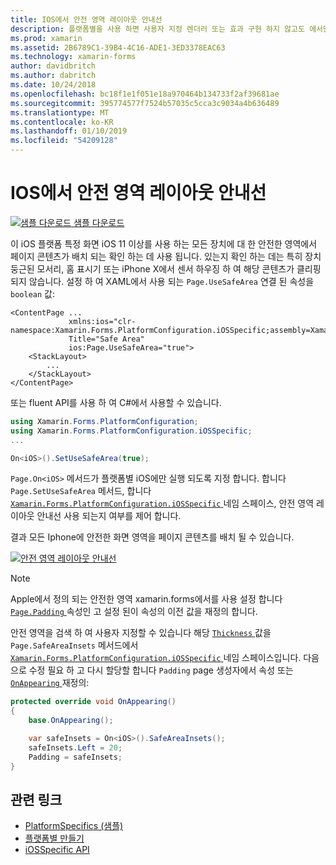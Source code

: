 ```yaml
---
title: IOS에서 안전 영역 레이아웃 안내선
description: 플랫폼별을 사용 하면 사용자 지정 렌더러 또는 효과 구현 하지 않고도 에서만 특정 플랫폼에서 사용할 수 있는 기능을 사용할 수 있습니다. 이 문서는 iOS 11 이상를 사용 하는 모든 장치에 대 한 안전한 화면 영역 페이지 콘텐츠가 배치 되는 플랫폼 특정 iOS를 사용 하는 방법을 설명 합니다.
ms.prod: xamarin
ms.assetid: 2B6789C1-39B4-4C16-ADE1-3ED3378EAC63
ms.technology: xamarin-forms
author: davidbritch
ms.author: dabritch
ms.date: 10/24/2018
ms.openlocfilehash: bc18f1e1f051e18a970464b134733f2af39681ae
ms.sourcegitcommit: 395774577f7524b57035c5cca3c9034a4b636489
ms.translationtype: MT
ms.contentlocale: ko-KR
ms.lasthandoff: 01/10/2019
ms.locfileid: "54209128"
---
```

# <a name="safe-area-layout-guide-on-ios"></a>IOS에서 안전 영역 레이아웃 안내선

[![샘플 다운로드](~/media/shared/download.png) 샘플 다운로드](https://developer.xamarin.com/samples/xamarin-forms/userinterface/platformspecifics/)

이 iOS 플랫폼 특정 화면 iOS 11 이상를 사용 하는 모든 장치에 대 한 안전한 영역에서 페이지 콘텐츠가 배치 되는 확인 하는 데 사용 됩니다. 있는지 확인 하는 데는 특히 장치 둥근된 모서리, 홈 표시기 또는 iPhone X에서 센서 하우징 하 여 해당 콘텐츠가 클리핑 되지 않습니다. 설정 하 여 XAML에서 사용 되는 `Page.UseSafeArea` 연결 된 속성을 `boolean` 값:

```xaml
<ContentPage ...
             xmlns:ios="clr-namespace:Xamarin.Forms.PlatformConfiguration.iOSSpecific;assembly=Xamarin.Forms.Core"
             Title="Safe Area"
             ios:Page.UseSafeArea="true">
    <StackLayout>
        ...
    </StackLayout>
</ContentPage>
```

또는 fluent API를 사용 하 여 C#에서 사용할 수 있습니다.

```csharp
using Xamarin.Forms.PlatformConfiguration;
using Xamarin.Forms.PlatformConfiguration.iOSSpecific;
...

On<iOS>().SetUseSafeArea(true);
```

`Page.On<iOS>` 메서드가 플랫폼별 iOS에만 실행 되도록 지정 합니다. 합니다 `Page.SetUseSafeArea` 메서드, 합니다 [ `Xamarin.Forms.PlatformConfiguration.iOSSpecific` ](xref:Xamarin.Forms.PlatformConfiguration.iOSSpecific) 네임 스페이스, 안전 영역 레이아웃 안내선 사용 되는지 여부를 제어 합니다.

결과 모든 Iphone에 안전한 화면 영역을 페이지 콘텐츠를 배치 될 수 있습니다.

[![](page-safe-area-images/safe-area-layout.png "안전 영역 레이아웃 안내선")](page-safe-area-images/safe-area-layout-large.png#lightbox "안전 영역 레이아웃 안내선")

> [!NOTE]
> Apple에서 정의 되는 안전한 영역 xamarin.forms에서를 사용 설정 합니다 [ `Page.Padding` ](xref:Xamarin.Forms.Page.Padding) 속성인 고 설정 된이 속성의 이전 값을 재정의 합니다.

안전 영역을 검색 하 여 사용자 지정할 수 있습니다 해당 [ `Thickness` ](xref:Xamarin.Forms.Thickness) 값을 `Page.SafeAreaInsets` 메서드에서 [ `Xamarin.Forms.PlatformConfiguration.iOSSpecific` ](xref:Xamarin.Forms.PlatformConfiguration.iOSSpecific) 네임 스페이스입니다. 다음으로 수정 필요 하 고 다시 할당할 합니다 `Padding` page 생성자에서 속성 또는 [ `OnAppearing` ](xref:Xamarin.Forms.Page.OnAppearing) 재정의:

```csharp
protected override void OnAppearing()
{
    base.OnAppearing();

    var safeInsets = On<iOS>().SafeAreaInsets();
    safeInsets.Left = 20;
    Padding = safeInsets;
}
```

## <a name="related-links"></a>관련 링크

- [PlatformSpecifics (샘플)](https://developer.xamarin.com/samples/xamarin-forms/userinterface/platformspecifics/)
- [플랫폼별 만들기](~/xamarin-forms/platform/platform-specifics/index.md#creating-platform-specifics)
- [iOSSpecific API](xref:Xamarin.Forms.PlatformConfiguration.iOSSpecific)
